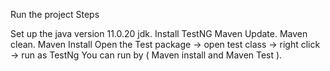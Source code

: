 Run the project Steps

Set up the java version 11.0.20 jdk.
Install TestNG
Maven Update.
Maven clean.
Maven Install
Open the Test package → open test class → right click → run as TestNg
You can run by ( Maven install and Maven Test ).

